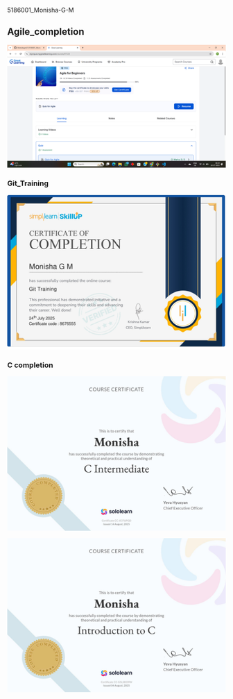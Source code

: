 5186001_Monisha-G-M

## Agile_completion
![Agile completion](Agile_completion.png)

### Git_Training
![Git certificate](git_week2/Git_Training.jpg)

### C completion
![C Completion](C%20Completion/C_Intermediate.jpg)

![C Completion](C%20Completion/Introduction_to_C.jpg)

